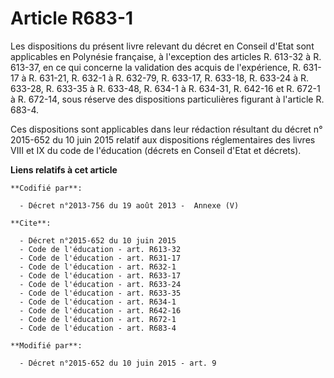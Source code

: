 # Article R683-1

Les dispositions du présent livre relevant du décret en Conseil d'Etat sont applicables en Polynésie française, à l'exception
des articles R. 613-32 à R. 613-37, en ce qui concerne la validation des acquis de l'expérience, R. 631-17 à R. 631-21, R.
632-1 à R. 632-79, R. 633-17, R. 633-18, R. 633-24 à R. 633-28, R. 633-35 à R. 633-48, R. 634-1 à R. 634-31, R. 642-16 et R.
672-1 à R. 672-14, sous réserve des dispositions particulières figurant à l'article R. 683-4. 

Ces dispositions sont applicables dans leur rédaction résultant du décret n° 2015-652 du 10 juin 2015 relatif aux
dispositions réglementaires des livres VIII et IX du code de l'éducation (décrets en Conseil d'Etat et décrets).

**Liens relatifs à cet article**

	**Codifié par**:

	  - Décret n°2013-756 du 19 août 2013 -  Annexe (V)

	**Cite**:

	  - Décret n°2015-652 du 10 juin 2015
	  - Code de l'éducation - art. R613-32
	  - Code de l'éducation - art. R631-17
	  - Code de l'éducation - art. R632-1
	  - Code de l'éducation - art. R633-17
	  - Code de l'éducation - art. R633-24
	  - Code de l'éducation - art. R633-35
	  - Code de l'éducation - art. R634-1
	  - Code de l'éducation - art. R642-16
	  - Code de l'éducation - art. R672-1
	  - Code de l'éducation - art. R683-4

	**Modifié par**:

	  - Décret n°2015-652 du 10 juin 2015 - art. 9
